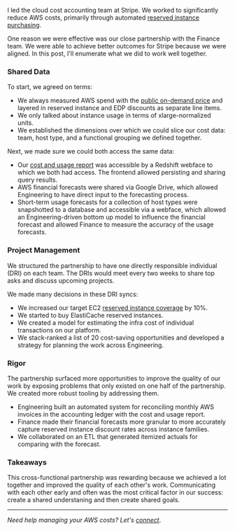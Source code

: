 I led the cloud cost accounting team at Stripe. We worked to significantly
reduce AWS costs, primarily through automated
[reserved instance purchasing](https://stripe.com/blog/aws-reserved-instances).

One reason we were effective was our close partnership with the Finance team. We
were able to achieve better outcomes for Stripe because we were aligned. In this
post, I'll enumerate what we did to work well together.

### Shared Data

To start, we agreed on terms:

- We always measured AWS spend with the
  [public on-demand price](https://aws.amazon.com/about-aws/whats-new/2016/12/aws-cost-and-usage-report-now-contains-public-on-demand-pricing-and-more/)
  and layered in reserved instance and EDP discounts as separate line items.
- We only talked about instance usage in terms of xlarge-normalized units.
- We established the dimensions over which we could slice our cost data: team,
  host type, and a functional grouping we defined together.

Next, we made sure we could both access the same data:

- Our
  [cost and usage report](https://aws.amazon.com/aws-cost-management/aws-cost-and-usage-reporting/)
  was accessible by a Redshift webface to which we both had access. The frontend
  allowed persisting and sharing query results.
- AWS financial forecasts were shared via Google Drive, which allowed
  Engineering to have direct input to the forecasting process.
- Short-term usage forecasts for a collection of host types were snapshotted to
  a database and accessible via a webface, which allowed an Engineering-driven
  bottom up model to influence the financial forecast and allowed Finance to
  measure the accuracy of the usage forecasts.

### Project Management

We structured the partnership to have one directly responsible individual (DRI)
on each team. The DRIs would meet every two weeks to share top asks and discuss
upcoming projects.

We made many decisions in these DRI syncs:

- We increased our target EC2
  [reserved instance coverage](https://aws.amazon.com/about-aws/whats-new/2017/03/discover-savings-opportunities-by-using-the-new-reserved-instance-coverage-reports-in-aws-cost-explorer/)
  by 10%.
- We started to buy ElastiCache reserved instances.
- We created a model for estimating the infra cost of individual transactions on
  our platform.
- We stack-ranked a list of 20 cost-saving opportunities and developed a
  strategy for planning the work across Engineering.

### Rigor

The partnership surfaced more opportunities to improve the quality of our work
by exposing problems that only existed on one half of the partnership. We
created more robust tooling by addressing them.

- Engineering built an automated system for reconciling monthly AWS invoices in
  the accounting ledger with the cost and usage report.
- Finance made their financial forecasts more granular to more accurately
  capture reserved instance discount rates across instance families.
- We collaborated on an ETL that generated itemized actuals for comparing with
  the forecast.

### Takeaways

This cross-functional partnership was rewarding because we achieved a lot
together and improved the quality of each other's work. Communicating with each
other early and often was the most critical factor in our success: create a
shared understaning and then create shared goals.

<hr>

_Need help managing your AWS costs? Let's
[connect](https://hyperbo.la/contact/)_.
